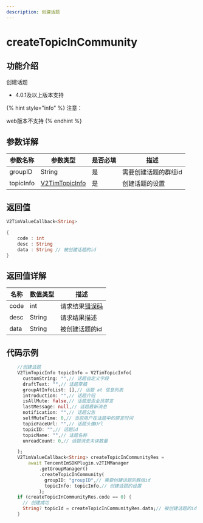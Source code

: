 ```yaml
---
description: 创建话题
---
```


# createTopicInCommunity

## 功能介绍

创建话题

* 4.0.1及以上版本支持

{% hint style="info" %}
注意：

web版本不支持
{% endhint %}

## 参数详解

| 参数名称      | 参数类型                                                       | 是否必填 | 描述          |
| --------- | ---------------------------------------------------------- | ---- | ----------- |
| groupID   | String                                                     | 是    | 需要创建话题的群组id |
| topicInfo | [V2TimTopicInfo](../guan-jian-lei/topic/v2timtopicinfo.md) | 是    | 创建话题的设置     |

## 返回值

```dart
V2TimValueCallback<String>

{
    code : int
    desc : String
    data : String // 被创建话题的id
}
```

## 返回值详解

| 名称   | 数值类型   | 描述                                                             |
| ---- | ------ | -------------------------------------------------------------- |
| code | int    | 请求结果[错误码](https://cloud.tencent.com/document/product/269/1671) |
| desc | String | 请求结果描述                                                         |
| data | String | 被创建话题的id                                                       |

## 代码示例

```dart
    //创建话题
    V2TimTopicInfo topicInfo = V2TimTopicInfo(
      customString: "",// 话题自定义字段
      draftText: "",// 话题草稿
      groupAtInfoList: [],// 话题 at 信息列表
      introduction: "",// 话题介绍
      isAllMute: false,// 话题是否全员禁言
      lastMessage: null,// 话题最新消息
      notification: "",// 话题公告
      selfMuteTime: 0,// 当前用户在话题中的禁言时间
      topicFaceUrl: "",// 话题头像Url
      topicID: "",// 话题id
      topicName: "",// 话题名称
      unreadCount: 0,// 话题消息未读数量

    );
    V2TimValueCallback<String> createTopicInCommunityRes =
        await TencentImSDKPlugin.v2TIMManager
            .getGroupManager()
            .createTopicInCommunity(
              groupID: "groupID",// 需要创建话题的群组id
              topicInfo: topicInfo,// 创建话题的设置
            );
    if (createTopicInCommunityRes.code == 0) {
      // 创建成功
      String? topicId = createTopicInCommunityRes.data;// 被创建话题的id
    }
```
